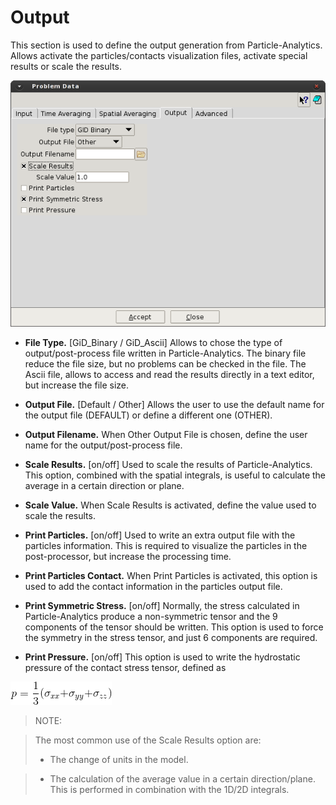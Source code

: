 # Output

This section is used to define the output generation from Particle-Analytics. Allows activate the particles/contacts
visualization files, activate special results or scale the results.

![Screenshot](img/p4_settings_frame4.png)

* **File Type.** [GiD_Binary / GiD_Ascii] Allows to chose the type of output/post-process file written in Particle-Analytics.
The binary file reduce the file size, but no problems can be checked in the file. The Ascii file, allows to
access and read the results directly in a text editor, but increase the file size.

* **Output File.** [Default / Other] Allows the user to use the default name for the output file (DEFAULT)
or define a different one (OTHER).

* **Output Filename.** When Other Output File is chosen, define the user name for the output/post-process
file.

* **Scale Results.** [on/off] Used to scale the results of Particle-Analytics. This option, combined with the spatial integrals,
is useful to calculate the average in a certain direction or plane.

* **Scale Value.** When Scale Results is activated, define the value used to scale the results.

* **Print Particles.** [on/off] Used to write an extra output file with the particles information. This is required
to visualize the particles in the post-processor, but increase the processing time.

* **Print Particles Contact.** When Print Particles is activated, this option is used to add the contact
information in the particles output file.

* **Print Symmetric Stress.** [on/off] Normally, the stress calculated in Particle-Analytics produce a non-symmetric tensor
and the 9 components of the tensor should be written. This option is used to force the symmetry in the
stress tensor, and just 6 components are required.

* **Print Pressure.** [on/off] This option is used to write the hydrostatic pressure of the contact stress tensor, defined as

![Screenshot](img/Eqn_Pressure.png)

> NOTE:

> The most common use of the Scale Results option are:
> * The change of units in the model.

> * The calculation of the average value in a certain direction/plane. This is performed in combination with the 1D/2D integrals.